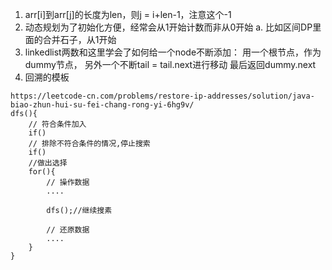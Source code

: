 1. arr[i]到arr[j]的长度为len，则j = i+len-1，注意这个-1
2. 动态规划为了初始化方便，经常会从1开始计数而非从0开始
    a. 比如区间DP里面的合并石子，从1开始  
3. linkedlist两数和这里学会了如何给一个node不断添加： 用一个根节点，作为dummy节点， 另外一个不断tail = tail.next进行移动 最后返回dummy.next
4. 回溯的模板
```
https://leetcode-cn.com/problems/restore-ip-addresses/solution/java-biao-zhun-hui-su-fei-chang-rong-yi-6hg9v/
dfs(){
    // 符合条件加入
    if() 
    // 排除不符合条件的情况,停止搜索
    if()
    //做出选择
    for(){
        // 操作数据
        ....

        dfs();//继续搜素

        // 还原数据
        ....
    }
}
```
